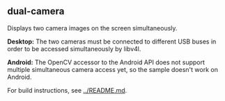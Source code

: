 dual-camera
-----------

Displays two camera images on the screen simultaneously.

**Desktop:** The two cameras must be connected to different USB buses in order to be accessed simultaneously by libv4l.

**Android:** The OpenCV accessor to the Android API does not support multiple simultaneous camera access yet, so the sample doesn't work on Android.

For build instructions, see [../README.md](../README.md).

